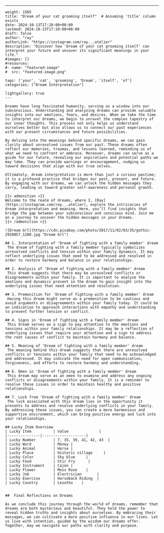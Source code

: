 ---
    weight: 1565
    title: "Dream of your cat grooming itself"  # Assuming 'title' column exists
    date: 2024-10-13T17:28:00+08:00
    lastmod: 2024-10-13T17:28:00+08:00
    draft: false
    author: "ray"
    authorLink: "https://instagram.com/ray._.atelier"
    description: "Discover how 'Dream of your cat grooming itself' can interpret your future and uncover its significant meanings in your life."
    #images: []
    #resources:
    #- name: "featured-image"
    #  src: "featured-image.png"
    
    tags: ['your', 'cat', 'grooming', 'Dream', 'itself', 'of']
    categories: ["Dream Interpretation"]
    
    lightgallery: true
    ---
    
    Dreams have long fascinated humanity, serving as a window into our subconscious. Understanding and analyzing dreams can provide valuable insights into our emotions, fears, and desires. When we take the time to interpret our dreams, we begin to unravel the complex tapestry of our inner thoughts. This process not only helps us understand ourselves better but also allows us to connect our past experiences with our present circumstances and future possibilities.
    
    By delving into the meanings behind specific dreams, we can gain clarity about unresolved issues from our past. These dreams often reflect our memories, traumas, and lessons learned, reminding us of what we need to confront or embrace. Moreover, dreams can serve as a guide for our future, revealing our aspirations and potential paths we may take. They can provide warnings or encouragement, nudging us toward decisions that align with our true selves.
    
    Ultimately, dream interpretation is more than just a curious pastime; it is a profound practice that bridges our past, present, and future. By engaging with our dreams, we can unlock the hidden messages they carry, leading us toward greater self-awareness and personal growth.
    
    {{< admonition >}}
    Welcome to the realm of dreams, where I, [Ray](https://instagram.com/ray._.atelier), explore the intricacies of dream interpretation and meaning. Here, you’ll find insights that bridge the gap between your subconscious and conscious mind. Join me on a journey to uncover the hidden messages in your dreams.
    {{< /admonition >}}
    
    ![Dream Grl](https://cdn.pixabay.com/photo/2017/11/02/03/35/gothic-2910057_1280.jpg "Dream Grl")
    
    ## 1. Interpretation of 'Dream of fighting with a family member' dream
     The dream of fighting with a family member typically symbolizes unresolved conflicts and tension within your family dynamics. It may reflect underlying issues that need to be addressed and resolved in order to restore harmony and balance in your relationships.
    
    ## 2. Analysis of 'Dream of fighting with a family member' dream
     This dream suggests that there may be unresolved conflicts or disagreements within your family. It is important to analyze the emotions and dynamics present in the dream to gain insight into the underlying issues that need attention and resolution.
    
    ## 3. Premonition for 'Dream of fighting with a family member' dream
     Having this dream might serve as a premonition to be cautious and avoid arguments or disagreements within your family today. It could be an indication to approach interactions with empathy and understanding to prevent further tension or conflict.
    
    ## 4. Signs in 'Dream of fighting with a family member' dream
     This dream serves as a sign to pay attention to the emotions and tensions within your family relationships. It may be a reflection of underlying issues that require your attention and a sign to address the root causes of conflict to maintain harmony and balance.
    
    ## 5. Meaning of 'Dream of fighting with a family member' dream
     The meaning behind this dream suggests that there are unresolved conflicts or tensions within your family that need to be acknowledged and addressed. It may indicate the need for open communication, forgiveness, and efforts to restore harmony and understanding.
    
    ## 6. Omen in 'Dream of fighting with a family member' dream
     This dream may serve as an omen to examine and address any ongoing conflicts or disagreements within your family. It is a reminder to resolve these issues in order to maintain healthy and positive relationships.
    
    ## 7. Luck from 'Dream of fighting with a family member' dream
     The luck associated with this dream lies in the opportunity it presents to address and resolve underlying conflicts in your family. By addressing these issues, you can create a more harmonious and supportive environment, which can bring positive energy and luck into your relationships.
    
    ## Lucky Item Overview
    | Lucky Item          | Value              |
    |---------------|--------------------|
    | Lucky Number        | 7, 35, 39, 41, 42, 43  |
    | Lucky Word          | Money |
    | Lucky Animal        | Horse |
    | Lucky Place         | Historic village     |
    | Lucky Color         | Sky blue     |
    | Lucky Food          | Stir Fry      |
    | Lucky Instrument    | Cajón |
    | Lucky Flower        | Moss Rose    |
    | Lucky Job           | Electrician       |
    | Lucky Exercise      | Horseback Riding  |
    | Lucky Country       | Lesotho    |
    
    
    ##  Final Reflections on Dreams
    
    As we conclude this journey through the world of dreams, remember that dreams are both mysterious and beautiful. They hold the power to reveal hidden truths and insights about ourselves. By embracing their messages, we can cultivate a more positive influence in our lives. Let us live with intention, guided by the wisdom our dreams offer. Together, may we navigate our paths with clarity and purpose.
    